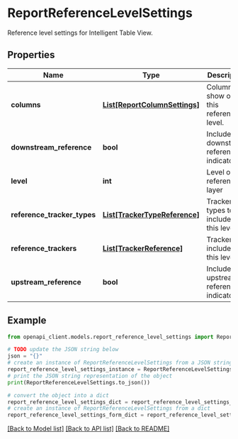 # ReportReferenceLevelSettings

Reference level settings for Intelligent Table View.

## Properties

Name | Type | Description | Notes
------------ | ------------- | ------------- | -------------
**columns** | [**List[ReportColumnSettings]**](ReportColumnSettings.md) | Columns to show on this reference level. | 
**downstream_reference** | **bool** | Include downstream references indicator. | 
**level** | **int** | Level of the reference layer | 
**reference_tracker_types** | [**List[TrackerTypeReference]**](TrackerTypeReference.md) | Tracker types to include on this level. | [optional] 
**reference_trackers** | [**List[TrackerReference]**](TrackerReference.md) | Trackers to include on this level. | [optional] 
**upstream_reference** | **bool** | Include upstream references indicator. | 

## Example

```python
from openapi_client.models.report_reference_level_settings import ReportReferenceLevelSettings

# TODO update the JSON string below
json = "{}"
# create an instance of ReportReferenceLevelSettings from a JSON string
report_reference_level_settings_instance = ReportReferenceLevelSettings.from_json(json)
# print the JSON string representation of the object
print(ReportReferenceLevelSettings.to_json())

# convert the object into a dict
report_reference_level_settings_dict = report_reference_level_settings_instance.to_dict()
# create an instance of ReportReferenceLevelSettings from a dict
report_reference_level_settings_form_dict = report_reference_level_settings.from_dict(report_reference_level_settings_dict)
```
[[Back to Model list]](../README.md#documentation-for-models) [[Back to API list]](../README.md#documentation-for-api-endpoints) [[Back to README]](../README.md)


